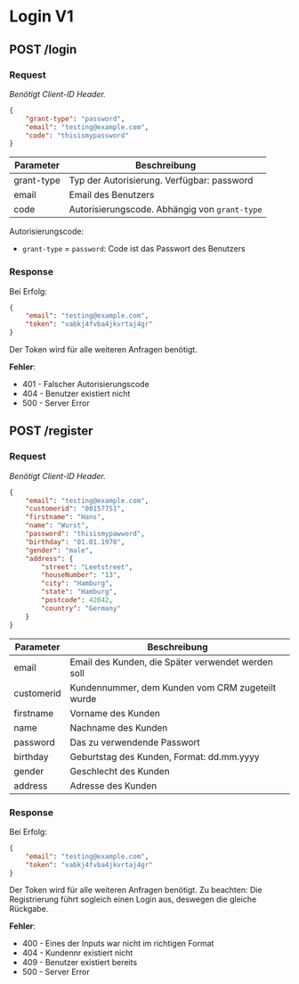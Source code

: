 # Login V1

## POST /login
### Request
_Benötigt Client-ID Header._
```json
{
    "grant-type": "password",
    "email": "testing@example.com",
    "code": "thisismypassword"
}
```
| Parameter  | Beschreibung |
|------------|--------------|
| grant-type | Typ der Autorisierung. Verfügbar: password |
| email      | Email des Benutzers |
| code       | Autorisierungscode. Abhängig von `grant-type` |

Autorisierungscode:
- `grant-type` = `password`: Code ist das Passwort des Benutzers

### Response
Bei Erfolg:
```json
{
    "email": "testing@example.com",
    "token": "vabkj4fvba4jkvrtaj4gr"
}
```
Der Token wird für alle weiteren Anfragen benötigt.

__Fehler__:
- 401 - Falscher Autorisierungscode
- 404 - Benutzer existiert nicht
- 500 - Server Error


## POST /register
### Request
_Benötigt Client-ID Header._
```json
{
    "email": "testing@example.com",
    "customerid": "00157751",
    "firstname": "Hans",
    "name": "Wurst",
    "password": "thisismypawword",
    "birthday": "01.01.1970",
    "gender": "male",
    "address": {
        "street": "Leetstreet",
        "houseNumber": "13",
        "city": "Hamburg",
        "state": "Hamburg",
        "postcode": 42042,
        "country": "Germany"
    }
}
```
| Parameter  | Beschreibung |
|------------|--------------|
| email      | Email des Kunden, die Später verwendet werden soll |
| customerid | Kundennummer, dem Kunden vom CRM zugeteilt wurde |
| firstname  | Vorname des Kunden |
| name       | Nachname des Kunden |
| password   | Das zu verwendende Passwort |
| birthday   | Geburtstag des Kunden, Format: dd.mm.yyyy |
| gender     | Geschlecht des Kunden |
| address    | Adresse des Kunden |

### Response
Bei Erfolg:
```json
{
    "email": "testing@example.com",
    "token": "vabkj4fvba4jkvrtaj4gr"
}
```
Der Token wird für alle weiteren Anfragen benötigt. Zu beachten: Die Registrierung führt sogleich einen Login aus, deswegen die gleiche Rückgabe.

__Fehler__:
- 400 - Eines der Inputs war nicht im richtigen Format
- 404 - Kundennr existiert nicht
- 409 - Benutzer existiert bereits
- 500 - Server Error
